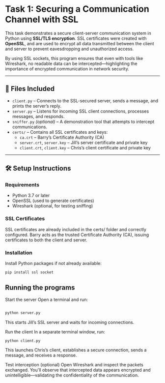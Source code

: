 # Task 1: Securing a Communication Channel with SSL

This task demonstrates a secure client-server communication system in Python using **SSL/TLS encryption**. SSL certificates were created with **OpenSSL**, and are used to encrypt all data transmitted between the client and server to prevent eavesdropping and unauthorized access.

By using SSL sockets, this program ensures that even with tools like Wireshark, no readable data can be intercepted—highlighting the importance of encrypted communication in network security.

---

## 🔧 Files Included

- `client.py` – Connects to the SSL-secured server, sends a message, and prints the server’s reply.
- `server.py` – Listens for incoming SSL client connections, processes messages, and responds.
- `sniffer.py` *(optional)* – A demonstration tool that attempts to intercept communications.
- `certs/` – Contains all SSL certificates and keys:
  - `ca.crt` – Barry’s Certificate Authority (CA)
  - `server.crt`, `server.key` – Jill’s server certificate and private key
  - `client.crt`, `client.key` – Chris’s client certificate and private key

---

## 🛠 Setup Instructions

### Requirements
- Python 3.7 or later
- OpenSSL (used to generate certificates)
- Wireshark (optional, for testing sniffing)
  
### SSL Certificates
SSL certificates are already included in the certs/ folder and correctly configured. Barry acts as the trusted Certificate Authority (CA), issuing certificates to both the client and server.

### Installation
Install Python packages if not already available:

```bash
pip install ssl socket
```
## Running the programs

Start the server
Open a terminal and run:

```bash

python server.py
```
This starts Jill’s SSL server and waits for incoming connections.

Run the client
In a separate terminal window, run:
```bash
python client.py
```
This launches Chris’s client, establishes a secure connection, sends a message, and receives a response.

Test interception (optional)
Open Wireshark and inspect the packets exchanged. You'll observe that intercepted data appears encrypted and unintelligible—validating the confidentiality of the communication.

